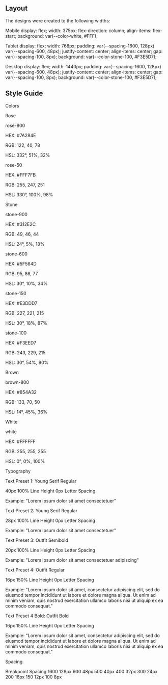 ## Layout

The designs were created to the following widths:

Mobile
display: flex;
width: 375px;
flex-direction: column;
align-items: flex-start;
background: var(--color-white, #FFF);

Tablet
display: flex;
width: 768px;
padding: var(--spacing-1600, 128px) var(--spacing-600, 48px);
justify-content: center;
align-items: center;
gap: var(--spacing-100, 8px);
background: var(--color-stone-100, #F3E5D7);

Desktop
display: flex;
width: 1440px;
padding: var(--spacing-1600, 128px) var(--spacing-600, 48px);
justify-content: center;
align-items: center;
gap: var(--spacing-100, 8px);
background: var(--color-stone-100, #F3E5D7);


## Style Guide

Colors

Rose

rose-800

HEX: #7A284E

RGB: 122, 40, 78

HSL: 332°, 51%, 32%

rose-50

HEX: #FFF7FB

RGB: 255, 247, 251

HSL: 330°, 100%, 98%

Stone

stone-900

HEX: #312E2C

RGB: 49, 46, 44

HSL: 24°, 5%, 18%

stone-600

HEX: #5F564D

RGB: 95, 86, 77

HSL: 30°, 10%, 34%

stone-150

HEX: #E3DDD7

RGB: 227, 221, 215

HSL: 30°, 18%, 87%

stone-100

HEX: #F3EED7

RGB: 243, 229, 215

HSL: 30°, 54%, 90%

Brown

brown-800

HEX: #854A32

RGB: 133, 70, 50

HSL: 14°, 45%, 36%

White

white

HEX: #FFFFFF

RGB: 255, 255, 255

HSL: 0°, 0%, 100%

Typography

Text Preset 1: Young Serif Regular

40px 100% Line Height 0px Letter Spacing

Example: "Lorem ipsum dolor sit amet consectetuer"

Text Preset 2: Young Serif Regular

28px 100% Line Height 0px Letter Spacing

Example: "Lorem ipsum dolor sit amet consectetuer"

Text Preset 3: Outfit Semibold

20px 100% Line Height 0px Letter Spacing

Example: "Lorem ipsum dolor sit amet consectetuer adipiscing"

Text Preset 4: Outfit Regular

16px 150% Line Height 0px Letter Spacing

Example: "Lorem ipsum dolor sit amet, consectetur adipiscing elit, sed do eiusmod tempor incididunt ut labore et dolore magna aliqua. Ut enim ad minim veniam, quis nostrud exercitation ullamco laboris nisi ut aliquip ex ea commodo consequat."

Text Preset 4 Bold: Outfit Bold

16px 150% Line Height 0px Letter Spacing

Example: "Lorem ipsum dolor sit amet, consectetur adipiscing elit, sed do eiusmod tempor incididunt ut labore et dolore magna aliqua. Ut enim ad minim veniam, quis nostrud exercitation ullamco laboris nisi ut aliquip ex ea commodo consequat."

Spacing

Breakpoint	Spacing
1600	128px
600	48px
500	40px
400	32px
300	24px
200	16px
150	12px
100	8px